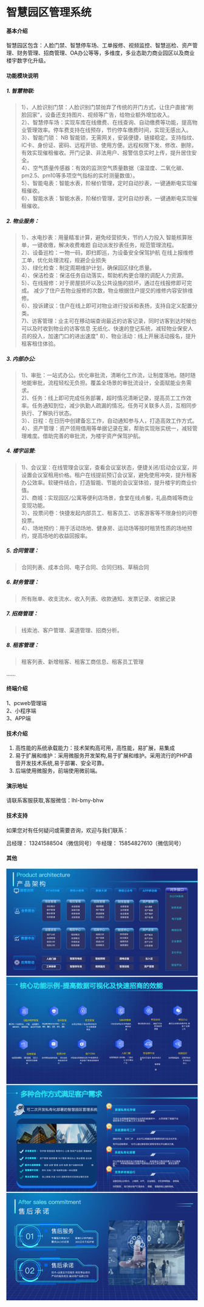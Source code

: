 # 智慧园区管理系统

#### 基本介绍
智慧园区包含：人脸门禁、智慧停车场、工单报修、视频监控、智慧巡检、资产管理、财务管理、招商管理、OA办公等等，多维度，多业态助力商业园区以及商业楼宇数字化升级。


#### 功能模块说明
##### 1. 智慧物联:

  > 1）、人脸识别门禁：人脸识别门禁抛弃了传统的开门方式，让住户直接“刷脸回家”，设备还支持图片、视频等广告，给物业额外增加收入。<br/>
  > 2）、智慧停车场：实现车库在线缴费、在线查询、自动缴费等功能，提高物业管理效率。停车费支持在线预存，节约停车缴费时间，实现无感出入。<br/>
  > 3）、智能门锁： NB 智能锁，无需网关，安装便捷，链接稳定。支持指纹、IC卡、身份证、密码、远程开锁、使用方便。远程权限下发、修改、删除，有效实现催租催收。开门记录、非法用户、报警信息实时上传，提升居住安全。<br/>
  > 4）、空气质量传感器：有效的监测空气质量数据（温湿度、二氧化碳、pm2.5、pm10等多项空气指标的实时测量数值）。<br/>
  > 5）、智能电表：智能水表，阶梯价管理，定时自动抄表，一键通断电实现催租催收。<br/>
  > 6）、智能水表：智能水表，阶梯价管理，定时自动抄表，一键通断电实现催租催收。<br/>

##### 2.  物业服务：

  > 1）、水电抄表：用量精准计算，避免经营损失，节约人力投入  智能核算账单，一键收缴，解决收费难题 自动派发抄表任务，规范管理流程。 <br/> 
  > 2）、设备巡检：一物一码，即扫即巡，为设备安全保驾护航  在线上报维修工单，优化处理流程，规避企业损失<br/>
  > 3）、绿化检查：制定周期维护计划，确保园区绿化质量。<br/>
  > 4）、保洁检查：保洁任务自动落实，帮助机构更合理的调配人力资源。<br/>
  > 5）、在线报修：对于房屋损坏以及公共设施的损坏，通过在线报修即可完成。 减少了住户去物业报修的次数，物业根据住户提交的维修内容安排维修。<br/>
  > 6）、投诉建议：住户在线上即可对物业进行投诉和表扬，支持自定义配置分类。<br/>
  > 7)、访客管理：业主可在移动端查询最近的访客记录，同时访客到达时候也可以及时收到物业的访客信息 无纸化、快速的登记系统，减轻物业保安人员的投入，加速门口的进出速度"
  > 8）、物业活动：线上开展活动报名，提升租客租住体验。<br/>

##### 3.  内部办公:

  > 1)、审批：一站式办公。优化审批流，清晰化工作流，让制度落地。随时随地能审批，流程轻松无负担。覆盖全场景的审批流设计，全面赋能业务需求。<br/>
  > 2)、任务：线上即可完成任务部署，超时情况清晰记录，提高员工工作效率。任务通知到位，减少执勤人疏漏的情况。任务可关联多人员，互相同步执行、了解执行状态。<br/>
  > 3）、日程：在日历中创建备忘工作，自动通知参与人，打造高效工作方式。<br/>
  > 4）、资产管理：资产领用借用等单据记录在案，帮助实现账实统一，减轻管理难度。借助完善的审批流，为楼宇资产保驾护航。<br/>

##### 4.  楼宇运营:

  > 1)、会议室：在线管理会议室，查看会议室状态，便捷关闭/启动会议室，并设置会议室租用价格。租户在线提前预订会议室，避免使用冲突，提升租客办公效率。软硬件结合，打造智能、节能的会议室体验，提升楼宇的商业价值。<br/>
  > 2)、商城：实现园区/公寓等便利店场景，食堂在线点餐，礼品商城等商业变现功能。<br/>
  > 3）、投票问卷：快捷发起内部员工、租客员工、访客游客等不限身份的问卷投票。<br/>
  > 4）、场地预约：用于活动场地、健身房、运动场等按时租赁性质的场地预约，提高场地的收益回报率。<br/>
   
##### 5.  合同管理：
> 合同列表、成本合同、电子合同、合同归档、草稿合同<br/>
##### 6.  财务管理：
   > 所有账单、收支流水、收入列表、收款通知、发票记录、收据记录<br/>
##### 7.  招商管理：
  > 线索池、客户管理、渠道管理、招商分析。<br/>
##### 8.  租客管理：
  >  租客列表、新增租客、租客工商信息、租客员工管理<br/>

……


#### 终端介绍

1、pcweb管理端<br/>
2、小程序端<br/>
3、APP端<br/>



#### 技术介绍

1.  高性能的系统承载能力：技术架构高可用，高性能，易扩展，易集成
2.  易于扩展和维护：采用微服务开发架构,易于扩展和维护。采用流行的PHP语音开发技术系统,易于部署、安全可靠。
3.  后端使用微服务，前端使用微前端。
  

#### 演示地址
请联系客服获取,客服微信：lhl-bmy-bhw



#### 技术支持
如果您对有任何疑问或需要咨询，欢迎与我们联系：

吕经理： 13241588504（微信同号）
牛经理： 15854827610（微信同号）


#### 其他
![输入图片说明](image.png)
![输入图片说明](%E6%A0%B8%E5%BF%83%E5%8A%9F%E8%83%BD%E7%A4%BA%E4%BE%8B.png)
![输入图片说明](%E5%90%88%E4%BD%9C%E6%96%B9%E5%BC%8F.png)
![输入图片说明](%E5%94%AE%E5%90%8E%E6%89%BF%E8%AF%BA.png)